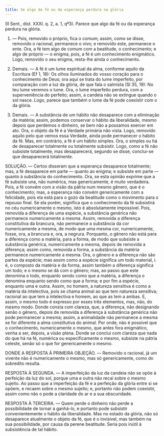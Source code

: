 ```yaml
---
title: Se algo da fé ou da esperança perdura na glória
---
```


(II Sent., dist. XXXI. q. 2, a. 1, qª3).
  Parece que algo da fé ou da esperança perdura na glória.  

1. — Pois, removido o próprio, fica o comum; assim, como se disse, removido o racional, permanece o vivo; e removido este, permanece o ente. Ora, a fé tem algo de comum com a beatitude, o conhecimento; e algo de próprio — o enigma, pois, a fé é um conhecimento enigmático. Logo, removido o seu enigma, resta-lhe ainda o conhecimento.  

2. Demais. — A fé é um lume espiritual da alma, conforme aquilo da Escritura (Ef 1, 18): Os olhos iluminados do vosso coração para o conhecimento de Deus; ora aqui se trata do lume imperfeito, por comparação com a luz da glória, de que fala o salmista (Sl 35, 19): No teu lume veremos o lume. Ora, o lume imperfeito perdura, com a superveniência do perfeito; assim, a candeia não se extingue quando o sol nasce. Logo, parece que também o lume da fé pode coexistir com o da glória.  

3. Demais. — A substância de um hábito não desaparece com a eliminação da matéria; assim, podemos conservar o hábito da liberalidade, mesmo depois que perdemos o dinheiro, se bem não a possamos exercer em ato. Ora, o objeto da fé é a Verdade primária não vista. Logo, removido aquilo pelo que vemos essa Verdade, ainda pode permanecer o hábito da fé.  Mas, em contrário, a fé é um hábito simples. Ora, o simples ou há de desaparecer totalmente ou totalmente subsistir. Logo, como a fé não subsiste totalmente, mas desaparecerá, segundo se disse, conclui-se que desaparecerá totalmente.  

SOLUÇÃO. — Certos disseram que a esperança desaparece totalmente; mas, a fé desaparece em parte — quanto ao enigma; e subsiste em parte — quanto à substância do conhecimento. Ora, se esta opinião exprime que a fé subsiste una, não numérica, mas genericamente, é muito verdadeira. Pois, a fé convém com a visão da pátria num mesmo gênero, que é o conhecimento; mas, a esperança não convém genericamente com a felicidade, pois ela está para o gozo da beatitude como o movimento para o repouso final.  Se ela porém, significa que o conhecimento da fé subsistirá no céu numericamente o mesmo, isto é absolutamente impossível. Pois, removida a diferença de uma espécie, a substância genérica não permanece numericamente a mesma. Assim, removida a diferença constitutiva da brancura, não permanece a substância da cor numericamente a mesma, de modo que uma mesma cor, numericamente, fosse, ora, a brancura e, ora, a negrura. Porquanto, o gênero não está para a diferença como a matéria, para a forma, de modo que subsiste a substância genérica, numericamente a mesma, depois de removida a diferença; assim como, removida a forma, a substância da matéria permanece numericamente a mesma. Ora, o gênero e a diferença não são partes da espécie; mas assim como a espécie significa um todo material, i. é, o composto da matéria e da forma, assim também a diferença significa um todo; e o mesmo se dá com o gênero; mas, ao passo que este denomina o todo, enquanto sendo como que a matéria, a diferença o denomina enquanto sendo como que a forma; e por fim a espécie, enquanto uma e outra. Assim, no homem, a natureza sensitiva é como a matéria da intelectiva, pois se chama animal ao que tem natureza sensitiva; racional ao que tem a intelectiva e homem, ao que as tem a ambas. E, assim, o mesmo todo é expresso por esses três elementos, mas, não, do mesmo modo. Donde consta com clareza, que, a diferença, não designando senão o gênero, depois de removida a diferença à substância genérica não pode permanecer a mesma; assim, a animalidade não permanece a mesma se for diferente a alma constitutiva do animal. Por onde, não é possível que o conhecimento, numericamente o mesmo, que antes fora enigmático, venha a ser, depois, a visão plena. Donde se conclui com clareza que nada do que há na fé, numérica ou especificamente o mesmo, subsiste na pátria celeste, senão só o que for genericamente o mesmo.  

DONDE A RESPOSTA À PRIMEIRA OBJEÇÃO. — Removido o racional, já um vivente não é numericamente o mesmo, mas só genericamente, como do sobredito resulta.  

RESPOSTA À SEGUNDA. — A imperfeição da luz da candeia não se opõe à perfeição da luz do sol, porque uma e outra não recai sobre o mesmo sujeito. Ao passo que a imperfeição da fé e a perfeição da glória entre si se opõem, e recaem sobre o mesmo sujeito; e, portanto não podem coexistir, assim como não o pode a claridade do ar e a sua obscuridade.  

RESPOSTA À TERCEIRA. — Quem perde o dinheiro não perde a possibilidade de tornar a ganhá-lo, e portanto pode subsistir convenientemente o hábito da liberalidade. Mas no estado da glória, não só desaparece atualmente o objeto da fé, que é o invisível, mas também na sua possibilidade, por causa da perene beatitude. Seria pois inútil à subsistência de tal hábito.